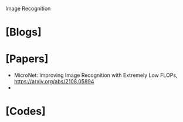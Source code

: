 Image Recognition


# [Blogs]

# [Papers]
+ MicroNet: Improving Image Recognition with Extremely Low FLOPs, https://arxiv.org/abs/2108.05894
+ 

# [Codes]
